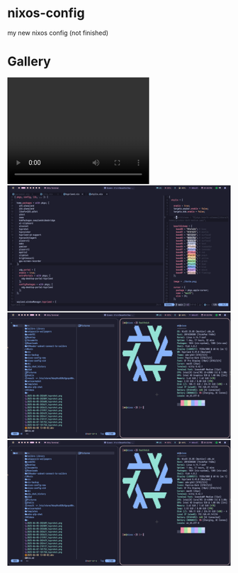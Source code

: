 # nixos-config
my new nixos config (not finished)

# Gallery

<video src="img/video.mp4" width="320" height="240" controls></video>
![](img/screenshot1.png)
![](img/screenshot2.png)
![](img/screenshot2.png)

